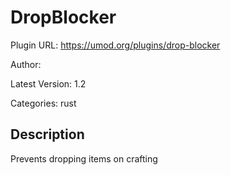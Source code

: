 # DropBlocker

Plugin URL: https://umod.org/plugins/drop-blocker

Author: 

Latest Version: 1.2

Categories: rust

## Description

Prevents dropping items on crafting
